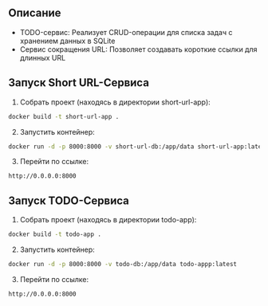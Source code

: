 ## Описание
- TODO-сервис: Реализует CRUD-операции для списка задач с хранением данных в SQLite
- Сервис сокращения URL: Позволяет создавать короткие ссылки для длинных URL

## Запуск Short URL-Сервиса

1. Собрать проект (находясь в директории short-url-app):
```bash
docker build -t short-url-app .
```

2. Запустить контейнер:
```bash
docker run -d -p 8000:8000 -v short-url-db:/app/data short-url-app:latest
```

3. Перейти по ссылке:
```url
http://0.0.0.0:8000
```
## Запуск TODO-Сервиса

1. Собрать проект (находясь в директории todo-app):
```bash
docker build -t todo-app .
```

2. Запустить контейнер:
```bash
docker run -d -p 8000:8000 -v todo-db:/app/data todo-appp:latest
```

3. Перейти по ссылке:
```url
http://0.0.0.0:8000
```